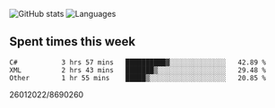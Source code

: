 ![GitHub stats](https://github-readme-stats.vercel.app/api?username=emipa606&theme=github_dark&show_icons=true) 
![Languages](https://github-readme-stats.vercel.app/api/top-langs/?username=emipa606&theme=github_dark&layout=compact)

## Spent times this week
<!--START_SECTION:waka-->

```text
C#           3 hrs 57 mins   ██████████▓░░░░░░░░░░░░░░   42.89 %
XML          2 hrs 43 mins   ███████▒░░░░░░░░░░░░░░░░░   29.48 %
Other        1 hr 55 mins    █████▒░░░░░░░░░░░░░░░░░░░   20.85 %
```

<!--END_SECTION:waka-->


26012022/8690260
